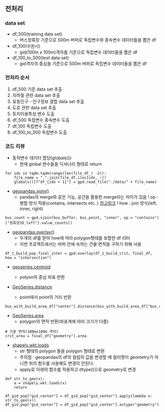 ## 전처리

### data set
- df_500(training data set)
    * 버스정류장 기준으로 500m 버퍼로 독립변수와 종속변수 데이터들을 뽑은 df
- df_100(수원시)
    * gid(100m x 100m)격자를 기준으로 독립변수 데이터들을 뽑은 df
- df_100_to_500(test data set)
    * gid격자의 중심을 기준으로 500m 버퍼로 독립변수 데이터들을 뽑은 df
    
### 전처리 순서
1. df_500 기준 data set 추출
2. 지하철 관련 data set 추출
3. 유동인구 - 인구정보 결합 data set 추출
4. 도로 관련 data set 추출
5. 토지이용특성 변수 도출
6. df_500 독립변수 종속변수 도출
7. df_100 독립변수 도출
8. df_100_to_500 독립변수 도출

### 코드 리뷰
- 동적변수 데이터 할당(globals())
    * 현재 global 변수들을 딕셔너리 형태로 return
``` python3
for idx in tqdm.tqdm(range(len(file_df_) -2)):
    file_name = ".".join(file_df.iloc[idx, :])
    globals()[f"df_{idx + 1}"] = gpd.read_file("./data/" + file_name)
``` 

- [geopandas.sjoin()](https://geopandas.org/docs/user_guide/mergingdata.html)
    * pandas의 merge와 같은 기능, 공간을 활용한 merge라는 차이가 있음
        ! op : 병합 방식 적용(contains, intersects etc..) [참고링크](https://geopandas.readthedocs.io/en/latest/docs/reference/api/geopandas.GeoSeries.intersects.html)
        ! how : join 방식(left, inner, right)
``` python3
bus_count = gpd.sjoin(bus_buffer, bus_point, "inner", op = "contains")["정류장ID_left"].value_counts()
```

- [geopandas.overlay()](https://geopandas.readthedocs.io/en/latest/docs/reference/api/geopandas.overlay.html?highlight=overlay)
    * 두개의 df를 받아 how에 따라 polygon형태를 포함한 df 리터
    * 이번 프로젝트에서는 버퍼 안에 속하는 건물 면적을 구하기 위해 사용
``` python3
df_1_build_pop_final_inter = gpd.overlay(df_1_build_crit, final_df, how = "intersection")
```

- [geoseries.centroid](https://geopandas.readthedocs.io/en/latest/docs/reference/api/geopandas.GeoSeries.centroid.html?highlight=centroid)
    * polyon의 중심 좌표 반환
    
- [GeoSeries.distance](https://geopandas.readthedocs.io/en/latest/docs/reference/api/geopandas.GeoSeries.distance.html?highlight=distance)
    * point에서 point의 거리 반환
``` python3
bus_with_build_area_df["center"].distance(bus_with_build_area_df["bus_center"])
```

- [GeoSeries.area](https://geopandas.readthedocs.io/en/latest/docs/reference/api/geopandas.GeoSeries.distance.html?highlight=distance)
    * polygon의 면적 반환(좌표계에 따라 크기가 다름)
``` python3
# 기준 면적(100mx100m 격자)
crit_area = final_df["geometry"].area
```

- [shapely.wkt.loads](https://stackoverflow.com/questions/51855917/shapely-polygon-from-string)
    * str 형태의 polygon 들을 polygon 형태로 변환
    * 주의점 : geopandas의 df의 컬럼의 값을 변경할 때 컬러명이 geometry가 아니면 위의 함수를 사용해도 변경이 안된다.
    * apply로 아래의 함수를 적용하고 dtype()으로 geometry로 변경
``` python3
def str_to_geo(x):
    a = shapely.wkt.loads(x)
    return 

df_gid_pop["gid_center"] = df_gid_pop["gid_center"].apply(lambda x: str_to_geo(x))
df_gid_pop["gid_center"] = df_gid_pop["gid_center"].astype("geometry")
```